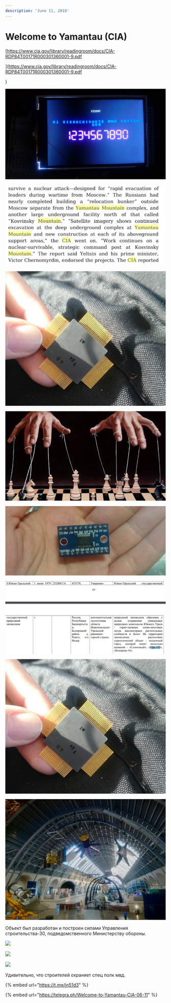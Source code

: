 ```yaml
---
description: 'June 11, 2018'
---
```


# Welcome to Yamantau \(CIA\)

[https://www.cia.gov/library/readingroom/docs/CIA-RDP84T00171R000301360001-9.pdf
  

  
](https://www.cia.gov/library/readingroom/docs/CIA-RDP84T00171R000301360001-9.pdf

)

![](../../.gitbook/assets/image%20%2810%29.png)

![](../../.gitbook/assets/image%20%2815%29.png)

![](../../.gitbook/assets/image%20%2832%29.png)

![](../../.gitbook/assets/image%20%2824%29.png)

![](../../.gitbook/assets/image%20%2820%29.png)

![](../../.gitbook/assets/image%20%2816%29.png)

![](../../.gitbook/assets/image%20%2830%29.png)

![](../../.gitbook/assets/image%20%2817%29.png)



Объект был разработан и построен силами Управления строительства-30, подведомственного Министерству обороны.

![](https://telegra.ph/file/7ae379f85377618a6663e.png)

![](https://telegra.ph/file/60c1332af24bc874e13e4.png)

![](https://telegra.ph/file/5908dbb9d9d644c276a45.png)

Удивительно, что строителей охраняет спец полк мвд.

{% embed url="https://t.me/in51d3" %}

{% embed url="https://telegra.ph/Welcome-to-Yamantau-CIA-06-11" %}




